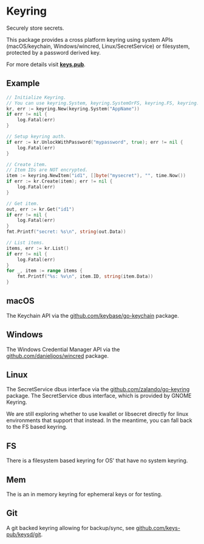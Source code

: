 # Keyring

Securely store secrets.

This package provides a cross platform keyring using system APIs (macOS/keychain,
Windows/wincred, Linux/SecretService) or filesystem, protected by a password derived key.

For more details visit **[keys.pub](https://keys.pub)**.

## Example

```go
// Initialize Keyring.
// You can use keyring.System, keyring.SystemOrFS, keyring.FS, keyring.Mem, git.NewRepository.
kr, err := keyring.New(keyring.System("AppName"))
if err != nil {
    log.Fatal(err)
}

// Setup keyring auth.
if err := kr.UnlockWithPassword("mypassword", true); err != nil {
    log.Fatal(err)
}

// Create item.
// Item IDs are NOT encrypted.
item := keyring.NewItem("id1", []byte("mysecret"), "", time.Now())
if err := kr.Create(item); err != nil {
    log.Fatal(err)
}

// Get item.
out, err := kr.Get("id1")
if err != nil {
    log.Fatal(err)
}
fmt.Printf("secret: %s\n", string(out.Data))

// List items.
items, err := kr.List()
if err != nil {
    log.Fatal(err)
}
for _, item := range items {
    fmt.Printf("%s: %v\n", item.ID, string(item.Data))
}
```

## macOS

The Keychain API via the [github.com/keybase/go-keychain](https://github.com/keybase/go-keychain) package.

## Windows

The Windows Credential Manager API via the [github.com/danieljoos/wincred](https://github.com/danieljoos/wincred) package.

## Linux

The SecretService dbus interface via the [github.com/zalando/go-keyring](github.com/zalando/go-keyring)
package. The SecretService dbus interface, which is provided by GNOME Keyring.

We are still exploring whether to use kwallet or libsecret directly for linux environments that support that instead.
In the meantime, you can fall back to the FS based keyring.

## FS

There is a filesystem based keyring for OS' that have no system keyring.

## Mem

The is an in memory keyring for ephemeral keys or for testing.

## Git

A git backed keyring allowing for backup/sync, see [github.com/keys-pub/keysd/git](https://github.com/keys-pub/keysd/tree/master/git).
